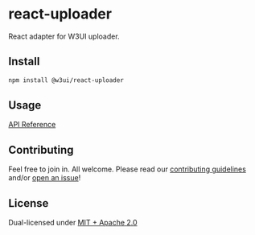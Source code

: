 # react-uploader

React adapter for W3UI uploader.

## Install

```sh
npm install @w3ui/react-uploader
```

## Usage

[API Reference](https://github.com/web3-storage/w3ui/blob/main/docs/react-uploader.md)

## Contributing

Feel free to join in. All welcome. Please read our [contributing guidelines](https://github.com/web3-storage/w3ui/blob/main/CONTRIBUTING.md) and/or [open an issue](https://github.com/web3-storage/w3ui/issues)!

## License

Dual-licensed under [MIT + Apache 2.0](https://github.com/web3-storage/w3ui/blob/main/LICENSE.md)
